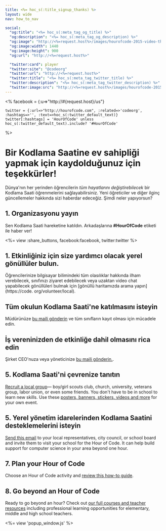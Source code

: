```yaml
---
title: <%= hoc_s(:title_signup_thanks) %>
layout: wide
nav: how_to_nav

social:
  "og:title": "<%= hoc_s(:meta_tag_og_title) %>"
  "og:description": "<%= hoc_s(:meta_tag_og_description) %>"
  "og:image": "http://<%=request.host%>/images/hourofcode-2015-video-thumbnail.png"
  "og:image:width": 1440
  "og:image:height": 900
  "og:url": "http://<%=request.host%>"

  "twitter:card": player
  "twitter:site": "@codeorg"
  "twitter:url": "http://<%=request.host%>"
  "twitter:title": "<%= hoc_s(:meta_tag_twitter_title) %>"
  "twitter:description": "<%= hoc_s(:meta_tag_twitter_description) %>"
  "twitter:image:src": "http://<%=request.host%>/images/hourofcode-2015-video-thumbnail.png"
---
```


<%
    facebook = {:u=>"http://#{request.host}/us"}

    twitter = {:url=>"http://hourofcode.com", :related=>'codeorg', :hashtags=>'', :text=>hoc_s(:twitter_default_text)}
    twitter[:hashtags] = 'HourOfCode' unless hoc_s(:twitter_default_text).include? '#HourOfCode'
%>

# Bir Kodlama Saatine ev sahipliği yapmak için kaydolduğunuz için teşekkürler!

Dünya'nın her yerinden öğrencilerin *tüm hayatlarını değiştirebilecek* bir Kodlama Saati öğrenmelerini sağlayabilirsiniz. Yeni öğreticiler ve diğer ilginç güncellemeler hakkında sizi haberdar edeceğiz. Şimdi neler yapıyorsun?

## 1. Organizasyonu yayın

Sen Kodlama Saati hareketine katıldın. Arkadaşlarına **#HourOfCode** etiketi ile haber ver!

<%= view :share_buttons, facebook:facebook, twitter:twitter %>

## 1. Etkinliğiniz için size yardımcı olacak yerel gönüllüler bulun.

Öğrencilerinize bilgisayar bilimindeki tüm olasılıklar hakkında ilham verebilecek, sınıfınızı ziyaret edebilecek veya uzaktan video chat yapabilecek gönüllüleri bulmak için [gönüllü haritamızda arama yapın](https://code. org/volunteer/local).

## Tüm okulun Kodlama Saati'ne katılmasını isteyin

Müdürünüze [bu maili gönderin](<%= resolve_url('/promote/resources#sample-emails') %>) ve tüm sınıfların kayıt olması için mücadele edin.

## İş vereninizden de etkinliğe dahil olmasını rica edin

Şirket CEO'nuza veya yöneticinize [bu maili gönderin.](<%= resolve_url('/promote/resources#sample-emails') %>).

## 5. Kodlama Saati'ni çevrenize tanıtın

[Recruit a local group](<%= resolve_url('/promote/resources#sample-emails') %>)— boy/girl scouts club, church, university, veterans group, labor union, or even some friends. You don't have to be in school to learn new skills. Use these [posters, banners, stickers, videos and more](<%= resolve_url('/promote/resources') %>) for your own event.

## 5. Yerel yönetim idarelerinden Kodlama Saatini desteklemelerini isteyin

[Send this email](<%= resolve_url('/promote/resources#sample-emails') %>) to your local representatives, city council, or school board and invite them to visit your school for the Hour of Code. It can help build support for computer science in your area beyond one hour.

## 7. Plan your Hour of Code

Choose an Hour of Code activity and [review this how-to guide](<%= resolve_url('/how-to') %>).

## 8. Go beyond an Hour of Code

Ready to go beyond an hour? Check out [our full courses and teacher resources](<%= resolve_url('https://code.org/teach')%>) including professional learning opportunities for elementary, middle and high school teachers.

<%= view 'popup_window.js' %>